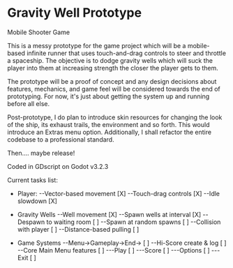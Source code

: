 # Gravity Well Prototype
 Mobile Shooter Game

 This is a messy prototype for the game project which will be a mobile-based infinite runner that uses touch-and-drag controls to steer and throttle a spaceship. The objective is to dodge gravity wells which will suck the player into them at increasing strength the closer the player gets to them.

 The prototype will be a proof of concept and any design decisions about features, mechanics, and game feel will be considered towards the end of prototyping. For now, it's just about getting the system up and running before all else.

 Post-prototype, I do plan to introduce skin resources for changing the look of the ship, its exhaust trails, the environment and so forth. This would introduce an Extras menu option. Additionally, I shall refactor the entire codebase to a professional standard.

 Then.... maybe release!

 Coded in GDscript on Godot v3.2.3

 Current tasks list:
 - Player:
	--Vector-based movement		[X]
	--Touch-drag controls		[X]
	--Idle slowdown			[X]

 - Gravity Wells
	--Well movement			[X]
	--Spawn wells at interval	[X]
	--Despawn to waiting room	[ ]
	--Spawn at random spawns 	[ ]
	--Collision with player		[ ]
	--Distance-based pulling	[ ]

 - Game Systems
	--Menu->Gameplay->End->		[ ]
	--Hi-Score create & log		[ ]
	--Core Main Menu features	[ ]
		---Play		[ ]
		---Score	[ ]
		---Options	[ ]
		---Exit		[ ]